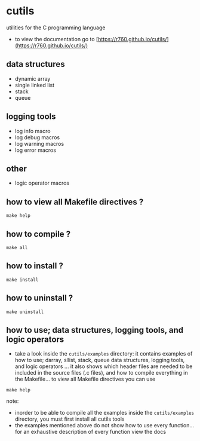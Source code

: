 # cutils
utilities for the C programming language

- to view the documentation go to [https://r760.github.io/cutils/](https://r760.github.io/cutils/)

## data structures
- dynamic array
- single linked list
- stack
- queue

## logging tools
- log info macro
- log debug macros
- log warning macros
- log error macros

## other
- logic operator macros

## how to view all Makefile directives ?
```
make help
```

## how to compile ?
```
make all
```

## how to install ?
```
make install
```

## how to uninstall ?
```
make uninstall
```

## how to use; data structures, logging tools, and logic operators
- take a look inside the `cutils/examples` directory: it contains examples of how to use;
darray, sllist, stack, queue data structures, logging tools, and logic operators ... it also shows
which header files are needed to be included in the source files (.c files), and how to compile
everything in the Makefile... to view all Makefile directives you can use
```
make help
```

note:
- inorder to be able to compile all the examples inside the `cutils/examples` directory, you must first install all cutils tools
- the examples mentioned above do not show how to use every function... for an exhaustive description
of every function view the docs
